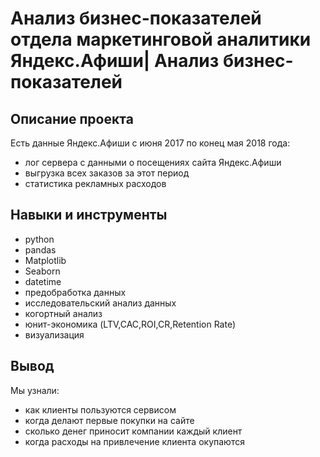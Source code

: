 # Анализ бизнес-показателей отдела маркетинговой аналитики Яндекс.Афиши| Анализ бизнес-показателей
## Описание проекта
Есть данные Яндекс.Афиши с июня 2017 по конец мая 2018 года:
- лог сервера с данными о посещениях сайта Яндекс.Афиши
- выгрузка всех заказов за этот период
- статистика рекламных расходов
## Навыки и инструменты
- python
- pandas
- Matplotlib
- Seaborn
- datetime
- предобработка данных
- исследовательский анализ данных
- когортный анализ
- юнит-экономика (LTV,CAC,ROI,CR,Retention Rate)
- визуализация
## Вывод
Мы узнали:
- как клиенты пользуются сервисом
- когда делают первые покупки на сайте
- сколько денег приносит компании каждый клиент
- когда расходы на привлечение клиента окупаются
